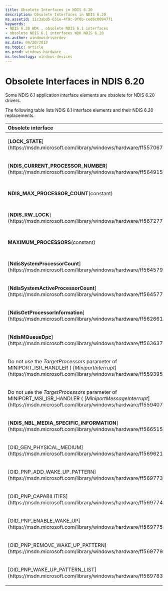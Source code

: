 ```yaml
---
title: Obsolete Interfaces in NDIS 6.20
description: Obsolete Interfaces in NDIS 6.20
ms.assetid: 11c3abd5-651e-4f9c-9f0b-ced6c00947f1
keywords:
- NDIS 6.20 WDK , obsolete NDIS 6.1 interfaces
- obsolete NDIS 6.1 interfaces WDK NDIS 6.20
ms.author: windowsdriverdev
ms.date: 04/20/2017
ms.topic: article
ms.prod: windows-hardware
ms.technology: windows-devices
---
```


# Obsolete Interfaces in NDIS 6.20





Some NDIS 6.1 application interface elements are obsolete for NDIS 6.20 drivers.

The following table lists NDIS 6.1 interface elements and their NDIS 6.20 replacements.

<table>
<colgroup>
<col width="50%" />
<col width="50%" />
</colgroup>
<thead>
<tr class="header">
<th align="left">Obsolete interface</th>
<th align="left">Use instead</th>
</tr>
</thead>
<tbody>
<tr class="odd">
<td align="left"><p>[<strong>LOCK_STATE</strong>](https://msdn.microsoft.com/library/windows/hardware/ff557067)</p></td>
<td align="left"><p>[<strong>LOCK_STATE_EX</strong>](https://msdn.microsoft.com/library/windows/hardware/ff557070)</p></td>
</tr>
<tr class="even">
<td align="left"><p>[<strong>NDIS_CURRENT_PROCESSOR_NUMBER</strong>](https://msdn.microsoft.com/library/windows/hardware/ff564915)</p></td>
<td align="left"><p>[<strong>NdisCurrentProcessorIndex</strong>](https://msdn.microsoft.com/library/windows/hardware/ff561737)</p></td>
</tr>
<tr class="odd">
<td align="left"><p><strong>NDIS_MAX_PROCESSOR_COUNT</strong>(constant)</p></td>
<td align="left"><p>[<strong>NdisGroupMaxProcessorCount</strong>](https://msdn.microsoft.com/library/windows/hardware/ff562689)</p></td>
</tr>
<tr class="even">
<td align="left"><p>[<strong>NDIS_RW_LOCK</strong>](https://msdn.microsoft.com/library/windows/hardware/ff567277)</p></td>
<td align="left"><p>[<strong>NDIS_RW_LOCK_EX</strong>](https://msdn.microsoft.com/library/windows/hardware/ff567279)</p></td>
</tr>
<tr class="odd">
<td align="left"><p><strong>MAXIMUM_PROCESSORS</strong>(constant)</p></td>
<td align="left"><p>[<strong>NdisGroupMaxProcessorCount</strong>](https://msdn.microsoft.com/library/windows/hardware/ff562689)</p></td>
</tr>
<tr class="even">
<td align="left"><p>[<strong>NdisSystemProcessorCount</strong>](https://msdn.microsoft.com/library/windows/hardware/ff564579)</p></td>
<td align="left"><p>[<strong>NdisGroupMaxProcessorCount</strong>](https://msdn.microsoft.com/library/windows/hardware/ff562689)</p></td>
</tr>
<tr class="odd">
<td align="left"><p>[<strong>NdisSystemActiveProcessorCount</strong>](https://msdn.microsoft.com/library/windows/hardware/ff564577)</p></td>
<td align="left"><p>[<strong>NdisGroupActiveProcessorCount</strong>](https://msdn.microsoft.com/library/windows/hardware/ff562685)</p></td>
</tr>
<tr class="even">
<td align="left"><p>[<strong>NdisGetProcessorInformation</strong>](https://msdn.microsoft.com/library/windows/hardware/ff562661)</p></td>
<td align="left"><p>[<strong>NdisGetProcessorInformationEx</strong>](https://msdn.microsoft.com/library/windows/hardware/ff562662)</p></td>
</tr>
<tr class="odd">
<td align="left"><p>[<strong>NdisMQueueDpc</strong>](https://msdn.microsoft.com/library/windows/hardware/ff563637)</p></td>
<td align="left"><p>[<strong>NdisMQueueDpcEx</strong>](https://msdn.microsoft.com/library/windows/hardware/ff563640)</p></td>
</tr>
<tr class="even">
<td align="left"><p>Do not use the <em>TargetProcessors</em> parameter of MINIPORT_ISR_HANDLER ( [<em>MiniportInterrupt</em>](https://msdn.microsoft.com/library/windows/hardware/ff559395))</p></td>
<td align="left"><p>[<strong>NdisMQueueDpcEx</strong>](https://msdn.microsoft.com/library/windows/hardware/ff563640)</p></td>
</tr>
<tr class="odd">
<td align="left"><p>Do not use the <em>TargetProcessors</em> parameter of MINIPORT_MSI_ISR_HANDLER ( [<em>MiniportMessageInterrupt</em>](https://msdn.microsoft.com/library/windows/hardware/ff559407))</p></td>
<td align="left"><p>[<strong>NdisMQueueDpcEx</strong>](https://msdn.microsoft.com/library/windows/hardware/ff563640)</p></td>
</tr>
<tr class="even">
<td align="left"><p>[<strong>NDIS_NBL_MEDIA_SPECIFIC_INFORMATION</strong>](https://msdn.microsoft.com/library/windows/hardware/ff566515)</p></td>
<td align="left"><p>[<strong>NDIS_NBL_MEDIA_SPECIFIC_INFORMATION_EX</strong>](https://msdn.microsoft.com/library/windows/hardware/ff566518)</p></td>
</tr>
<tr class="odd">
<td align="left"><p>[OID_GEN_PHYSICAL_MEDIUM](https://msdn.microsoft.com/library/windows/hardware/ff569621)</p></td>
<td align="left"><p>[OID_GEN_PHYSICAL_MEDIUM_EX](https://msdn.microsoft.com/library/windows/hardware/ff569622)</p></td>
</tr>
<tr class="even">
<td align="left"><p>[OID_PNP_ADD_WAKE_UP_PATTERN](https://msdn.microsoft.com/library/windows/hardware/ff569773)</p></td>
<td align="left"><p>[OID_PM_ADD_WOL_PATTERN](https://msdn.microsoft.com/library/windows/hardware/ff569764)</p></td>
</tr>
<tr class="odd">
<td align="left"><p>[OID_PNP_CAPABILITIES](https://msdn.microsoft.com/library/windows/hardware/ff569774)</p></td>
<td align="left"><p>[OID_PM_CURRENT_CAPABILITIES](https://msdn.microsoft.com/library/windows/hardware/ff569765)</p></td>
</tr>
<tr class="even">
<td align="left"><p>[OID_PNP_ENABLE_WAKE_UP](https://msdn.microsoft.com/library/windows/hardware/ff569775)</p></td>
<td align="left"><p>[OID_PM_PARAMETERS](https://msdn.microsoft.com/library/windows/hardware/ff569768)</p></td>
</tr>
<tr class="odd">
<td align="left"><p>[OID_PNP_REMOVE_WAKE_UP_PATTERN](https://msdn.microsoft.com/library/windows/hardware/ff569779)</p></td>
<td align="left"><p>[OID_PM_REMOVE_WOL_PATTERN](https://msdn.microsoft.com/library/windows/hardware/ff569771)</p></td>
</tr>
<tr class="even">
<td align="left"><p>[OID_PNP_WAKE_UP_PATTERN_LIST](https://msdn.microsoft.com/library/windows/hardware/ff569783)</p></td>
<td align="left"><p>[OID_PM_WOL_PATTERN_LIST](https://msdn.microsoft.com/library/windows/hardware/ff569772)</p></td>
</tr>
</tbody>
</table>

 

 

 





